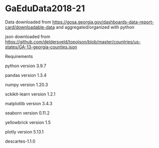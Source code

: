 # GaEduData2018-21
 
Data downloaded from https://gosa.georgia.gov/dashboards-data-report-card/downloadable-data and aggregated/organized with python

json downloaded from https://github.com/deldersveld/topojson/blob/master/countries/us-states/GA-13-georgia-counties.json

Requirements

python version 3.9.7

pandas version 1.3.4

numpy version 1.20.3

sckikit-learn version 1.2.1

matplotlib version 3.4.3

seaborn version 0.11.2

yellowbrick version 1.5

plotly version 5.13.1

descartes-1.1.0



